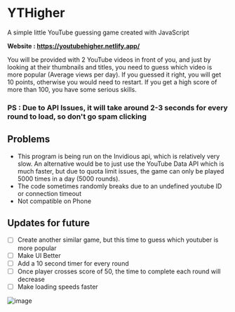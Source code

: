 # YTHigher
A simple little YouTube guessing game created with JavaScript <br>

<b> Website : https://youtubehigher.netlify.app/ </b>

You will be provided with 2 YouTube videos in front of you, and just by looking at their thumbnails and titles, you need to guess which video is more popular (Average views per day). If you guessed it right, you will get 10 points, otherwise you would need to restart. If you get a high score of more than 100, you have some serious skills.<br>
### <b >PS : Due to API Issues, it will take around 2-3 seconds for every round to load, so don't go spam clicking </b>

## Problems
- This program is being run on the Invidious api, which is relatively very slow. An alternative would be to just use the YouTube Data API which is much faster, but due to quota limit issues, the game can only be played 5000 times in a day (5000 rounds).
- The code sometimes randomly breaks due to an undefined youtube ID or connection timeout
- Not compatible on Phone

## Updates for future
- [ ] Create another similar game, but this time to guess which youtuber is more popular
- [ ] Make UI Better
- [ ] Add a 10 second timer for every round
- [ ] Once player crosses score of 50, the time to complete each round will decrease
- [ ] Make loading speeds faster

![image](https://user-images.githubusercontent.com/67550066/193442228-361445a2-b588-4759-8a38-822ecb3cdbbb.png)
